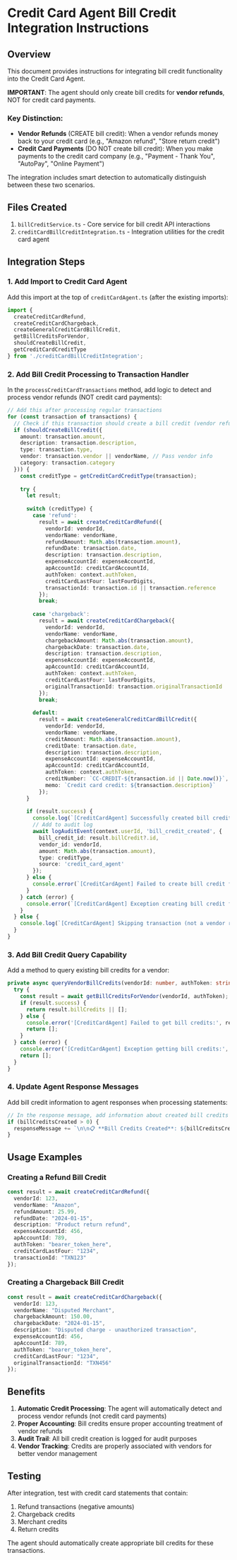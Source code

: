 # Credit Card Agent Bill Credit Integration Instructions

## Overview
This document provides instructions for integrating bill credit functionality into the Credit Card Agent.

**IMPORTANT**: The agent should only create bill credits for **vendor refunds**, NOT for credit card payments. 

### Key Distinction:
- **Vendor Refunds** (CREATE bill credit): When a vendor refunds money back to your credit card (e.g., "Amazon refund", "Store return credit")
- **Credit Card Payments** (DO NOT create bill credit): When you make payments to the credit card company (e.g., "Payment - Thank You", "AutoPay", "Online Payment")

The integration includes smart detection to automatically distinguish between these two scenarios.

## Files Created
1. `billCreditService.ts` - Core service for bill credit API interactions
2. `creditCardBillCreditIntegration.ts` - Integration utilities for the credit card agent

## Integration Steps

### 1. Add Import to Credit Card Agent
Add this import at the top of `creditCardAgent.ts` (after the existing imports):

```typescript
import {
  createCreditCardRefund,
  createCreditCardChargeback,
  createGeneralCreditCardBillCredit,
  getBillCreditsForVendor,
  shouldCreateBillCredit,
  getCreditCardCreditType
} from './creditCardBillCreditIntegration';
```

### 2. Add Bill Credit Processing to Transaction Handler
In the `processCreditCardTransactions` method, add logic to detect and process vendor refunds (NOT credit card payments):

```typescript
// Add this after processing regular transactions
for (const transaction of transactions) {
  // Check if this transaction should create a bill credit (vendor refunds only, not payments)
  if (shouldCreateBillCredit({
    amount: transaction.amount,
    description: transaction.description,
    type: transaction.type,
    vendor: transaction.vendor || vendorName, // Pass vendor info
    category: transaction.category
  })) {
    const creditType = getCreditCardCreditType(transaction);
    
    try {
      let result;
      
      switch (creditType) {
        case 'refund':
          result = await createCreditCardRefund({
            vendorId: vendorId,
            vendorName: vendorName,
            refundAmount: Math.abs(transaction.amount),
            refundDate: transaction.date,
            description: transaction.description,
            expenseAccountId: expenseAccountId,
            apAccountId: creditCardAccountId,
            authToken: context.authToken,
            creditCardLastFour: lastFourDigits,
            transactionId: transaction.id || transaction.reference
          });
          break;
          
        case 'chargeback':
          result = await createCreditCardChargeback({
            vendorId: vendorId,
            vendorName: vendorName,
            chargebackAmount: Math.abs(transaction.amount),
            chargebackDate: transaction.date,
            description: transaction.description,
            expenseAccountId: expenseAccountId,
            apAccountId: creditCardAccountId,
            authToken: context.authToken,
            creditCardLastFour: lastFourDigits,
            originalTransactionId: transaction.originalTransactionId
          });
          break;
          
        default:
          result = await createGeneralCreditCardBillCredit({
            vendorId: vendorId,
            vendorName: vendorName,
            creditAmount: Math.abs(transaction.amount),
            creditDate: transaction.date,
            description: transaction.description,
            expenseAccountId: expenseAccountId,
            apAccountId: creditCardAccountId,
            authToken: context.authToken,
            creditNumber: `CC-CREDIT-${transaction.id || Date.now()}`,
            memo: `Credit card credit: ${transaction.description}`
          });
      }
      
      if (result.success) {
        console.log(`[CreditCardAgent] Successfully created bill credit for ${creditType}:`, result.billCredit);
        // Add to audit log
        await logAuditEvent(context.userId, 'bill_credit_created', {
          bill_credit_id: result.billCredit?.id,
          vendor_id: vendorId,
          amount: Math.abs(transaction.amount),
          type: creditType,
          source: 'credit_card_agent'
        });
      } else {
        console.error(`[CreditCardAgent] Failed to create bill credit for ${creditType}:`, result.error);
      }
    } catch (error) {
      console.error(`[CreditCardAgent] Exception creating bill credit for transaction:`, error);
    }
  } else {
    console.log(`[CreditCardAgent] Skipping transaction (not a vendor refund):`, transaction.description);
  }
}
```

### 3. Add Bill Credit Query Capability
Add a method to query existing bill credits for a vendor:

```typescript
private async queryVendorBillCredits(vendorId: number, authToken: string) {
  try {
    const result = await getBillCreditsForVendor(vendorId, authToken);
    if (result.success) {
      return result.billCredits || [];
    } else {
      console.error('[CreditCardAgent] Failed to get bill credits:', result.error);
      return [];
    }
  } catch (error) {
    console.error('[CreditCardAgent] Exception getting bill credits:', error);
    return [];
  }
}
```

### 4. Update Agent Response Messages
Add bill credit information to agent responses when processing statements:

```typescript
// In the response message, add information about created bill credits
if (billCreditsCreated > 0) {
  responseMessage += `\n\n📋 **Bill Credits Created**: ${billCreditsCreated} bill credit(s) were automatically created for refunds and credits found in the statement.`;
}
```

## Usage Examples

### Creating a Refund Bill Credit
```typescript
const result = await createCreditCardRefund({
  vendorId: 123,
  vendorName: "Amazon",
  refundAmount: 25.99,
  refundDate: "2024-01-15",
  description: "Product return refund",
  expenseAccountId: 456,
  apAccountId: 789,
  authToken: "bearer_token_here",
  creditCardLastFour: "1234",
  transactionId: "TXN123"
});
```

### Creating a Chargeback Bill Credit
```typescript
const result = await createCreditCardChargeback({
  vendorId: 123,
  vendorName: "Disputed Merchant",
  chargebackAmount: 150.00,
  chargebackDate: "2024-01-15",
  description: "Disputed charge - unauthorized transaction",
  expenseAccountId: 456,
  apAccountId: 789,
  authToken: "bearer_token_here",
  creditCardLastFour: "1234",
  originalTransactionId: "TXN456"
});
```

## Benefits
1. **Automatic Credit Processing**: The agent will automatically detect and process vendor refunds (not credit card payments)
2. **Proper Accounting**: Bill credits ensure proper accounting treatment of vendor refunds
3. **Audit Trail**: All bill credit creation is logged for audit purposes
4. **Vendor Tracking**: Credits are properly associated with vendors for better vendor management

## Testing
After integration, test with credit card statements that contain:
1. Refund transactions (negative amounts)
2. Chargeback credits
3. Merchant credits
4. Return credits

The agent should automatically create appropriate bill credits for these transactions.
